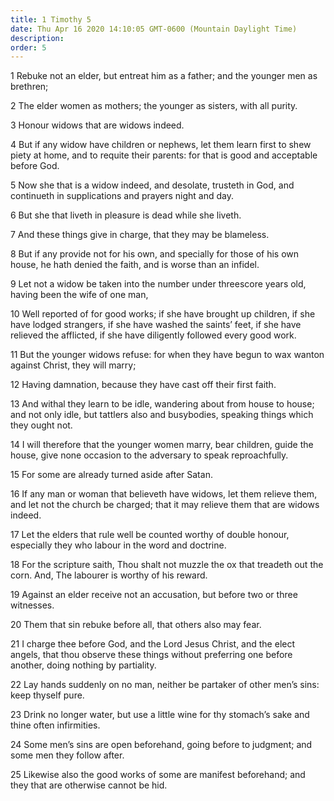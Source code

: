 ```yaml
---
title: 1 Timothy 5
date: Thu Apr 16 2020 14:10:05 GMT-0600 (Mountain Daylight Time)
description: 
order: 5
---
```


<p>
  1 Rebuke not an elder, but entreat him as a father; and the younger men as
  brethren;
</p>
<p>2 The elder women as mothers; the younger as sisters, with all purity.</p>
<p>3 Honour widows that are widows indeed.</p>
<p>
  4 But if any widow have children or nephews, let them learn first to shew
  piety at home, and to requite their parents: for that is good and acceptable
  before God.
</p>
<p>
  5 Now she that is a widow indeed, and desolate, trusteth in God, and
  continueth in supplications and prayers night and day.
</p>
<p>6 But she that liveth in pleasure is dead while she liveth.</p>
<p>7 And these things give in charge, that they may be blameless.</p>
<p>
  8 But if any provide not for his own, and specially for those of his own
  house, he hath denied the faith, and is worse than an infidel.
</p>
<p>
  9 Let not a widow be taken into the number under threescore years old, having
  been the wife of one man,
</p>
<p>
  10 Well reported of for good works; if she have brought up children, if she
  have lodged strangers, if she have washed the saints&#x2019; feet, if she have
  relieved the afflicted, if she have diligently followed every good work.
</p>
<p>
  11 But the younger widows refuse: for when they have begun to wax wanton
  against Christ, they will marry;
</p>
<p>12 Having damnation, because they have cast off their first faith.</p>
<p>
  13 And withal they learn to be idle, wandering about from house to house; and
  not only idle, but tattlers also and busybodies, speaking things which they
  ought not.
</p>
<p>
  14 I will therefore that the younger women marry, bear children, guide the
  house, give none occasion to the adversary to speak reproachfully.
</p>
<p>15 For some are already turned aside after Satan.</p>
<p>
  16 If any man or woman that believeth have widows, let them relieve them, and
  let not the church be charged; that it may relieve them that are widows
  indeed.
</p>
<p>
  17 Let the elders that rule well be counted worthy of double honour,
  especially they who labour in the word and doctrine.
</p>
<p>
  18 For the scripture saith, Thou shalt not muzzle the ox that treadeth out the
  corn. And, The labourer is worthy of his reward.
</p>
<p>
  19 Against an elder receive not an accusation, but before two or three
  witnesses.
</p>
<p>20 Them that sin rebuke before all, that others also may fear.</p>
<span></span>
<p>
  21 I charge thee before God, and the Lord Jesus Christ, and the elect angels,
  that thou observe these things without preferring one before another, doing
  nothing by partiality.
</p>
<p>
  22 Lay hands suddenly on no man, neither be partaker of other men&#x2019;s
  sins: keep thyself pure.
</p>
<p>
  23 Drink no longer water, but use a little wine for thy stomach&#x2019;s sake
  and thine often infirmities.
</p>
<p>
  24 Some men&#x2019;s sins are open beforehand, going before to judgment; and
  some men they follow after.
</p>
<p>
  25 Likewise also the good works of some are manifest beforehand; and they that
  are otherwise cannot be hid.
</p>
